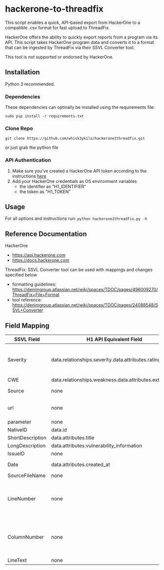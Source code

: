 # hackerone-to-threadfix
This script enables a quick, API-based export from HackerOne to a compatible .csv format for fast upload to ThreadFix.

HackerOne offers the ability to quickly export reports from a program via its API. This script takes HackerOne program data and converts it to a format that can be ingested by ThreadFix via their SSVL Converter tool.

This tool is not supported or endorsed by HackerOne.

## Installation
Python 3 recommended.

### Dependencies
These dependencies can optinally be installed using the requirements file:

```
sudo pip install -r requirements.txt
```

### Clone Repo
```
git clone https://github.com/whisk3ykilo/hackerone2threadfix.git
```
or just grab the python file

### API Authentication
1. Make sure you've created a HackerOne API token according to the instructions [here](https://docs.hackerone.com/programs/api-tokens.html)
2. Add your HackerOne credentials as OS environment variables
    - the identifier as "H1_IDENTIFIER" 
    - the token as "H1_TOKEN"

## Usage
For all options and instructions run: `python hackerone2threadfix.py -h`

## Reference Documentation
HackerOne
- https://api.hackerone.com
- https://docs.hackerone.com

ThreadFix: SSVL Converter tool can be used with mappings and changes specified below
- formatting guidelines: https://denimgroup.atlassian.net/wiki/spaces/TDOC/pages/496009270/ThreadFix+File+Format
- tool reference: https://denimgroup.atlassian.net/wiki/spaces/TDOC/pages/24088548/SSVL+Converter

## Field Mapping

| SSVL Field | H1 API Equivalent Field | Modification to H1 Field |
|---|---|---|
| Severity | data.relationships.severity.data.attributes.rating | capitalize first letter of values. SSLV converter doesn’t accept 'none' as a severity value in this column so replace 'None' with 'Info' |
| CWE | data.relationships.weakness.data.attributes.external_id | trim “cwe-“ off the front |
| Source | none | value for all reports should be 'HackerOne' |
| url | none | build from 'https://hackerone.com/reports/' + data.id |
| parameter | none | leave blank |
| NativeID | data.id | none |
| ShortDescription | data.attributes.title | none |
| LongDescription | data.attributes.vulnerability_information | none |
| IssueID | none | leave blank |
| Date | data.attributes.created_at | comes in as ISO 8601. change date format to dd/mm/yyyy |
| SourceFileName | none | leave blank |
| LineNumber | none | SSVL converter expects this column to have a value since the input type is integer, otherwise it throws an exception. Value for all reports can be '1' |
| ColumnNumber | none | SSVL converter expects this column to have a value since the input type is integer, otherwise it throws an exception. Value for all reports can be '1' |
| LineText | none | leave blank |
